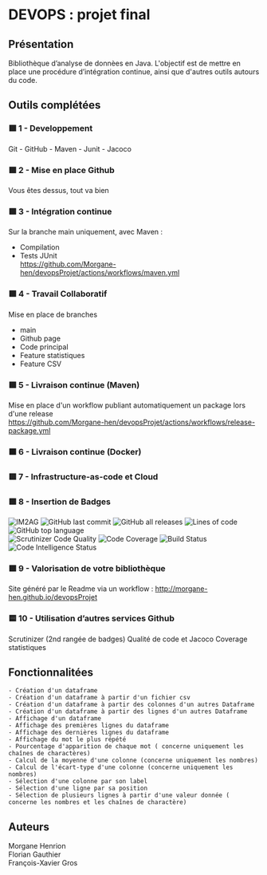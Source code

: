 # DEVOPS : projet final

## Présentation

Bibliothèque d’analyse de donnèes en Java. L'objectif est de mettre en place une procédure d’intégration continue, ainsi que d'autres outils autours du code.

## Outils complétées

### 🟩 1 - Developpement

Git - GitHub - Maven - Junit - Jacoco

### 🟩 2 - Mise en place Github

Vous êtes dessus, tout va bien

### 🟩 3 - Intégration continue

Sur la branche main uniquement, avec Maven :  
- Compilation  
- Tests JUnit  
https://github.com/Morgane-hen/devopsProjet/actions/workflows/maven.yml

### 🟩 4 - Travail Collaboratif

Mise en place de branches 
- main
- Github page
- Code principal
- Feature statistiques
- Feature CSV

### 🟩 5 - Livraison continue (Maven)

Mise en place d'un workflow publiant automatiquement un package lors d'une release  
https://github.com/Morgane-hen/devopsProjet/actions/workflows/release-package.yml

### 🟧 6 - Livraison continue (Docker)

### 🟥 7 - Infrastructure-as-code et Cloud

### 🟩 8 - Insertion de Badges

![IM2AG](https://img.shields.io/badge/IM2AG-Seal%20of%20Quality-blue) ![GitHub last commit](https://img.shields.io/github/last-commit/Morgane-hen/devopsProjet) ![GitHub all releases](https://img.shields.io/github/downloads/Morgane-hen/devopsProjet/total) ![Lines of code](https://img.shields.io/tokei/lines/github/Morgane-hen/devopsProjet) ![GitHub top language](https://img.shields.io/github/languages/top/Morgane-hen/devopsProjet)  
![Scrutinizer Code Quality](https://scrutinizer-ci.com/g/Morgane-hen/devopsProjet/badges/quality-score.png?b=main) ![Code Coverage](https://scrutinizer-ci.com/g/Morgane-hen/devopsProjet/badges/coverage.png?b=main) ![Build Status](https://scrutinizer-ci.com/g/Morgane-hen/devopsProjet/badges/build.png?b=main) ![Code Intelligence Status](https://scrutinizer-ci.com/g/Morgane-hen/devopsProjet/badges/code-intelligence.svg?b=main)

### 🟩 9 - Valorisation de votre bibliothèque

Site généré par le Readme via un workflow : http://morgane-hen.github.io/devopsProjet

### 🟨 10 - Utilisation d’autres services Github
  Scrutinizer (2nd rangée de badges)
	 Qualité de code et Jacoco Coverage statistiques

## Fonctionnalitées
	- Création d'un dataframe
	- Création d'un dataframe à partir d'un fichier csv
	- Création d'un dataframe à partir des colonnes d'un autres Dataframe
	- Création d'un dataframe à partir des lignes d'un autres Dataframe
	- Affichage d'un dataframe
	- Affichage des premières lignes du dataframe
	- Affichage des dernières lignes du dataframe
	- Affichage du mot le plus répété
	- Pourcentage d'apparition de chaque mot ( concerne uniquement les chaînes de charactères)
	- Calcul de la moyenne d'une colonne (concerne uniquement les nombres)
	- Calcul de l'écart-type d'une colonne (concerne uniquement les nombres)
	- Sélection d'une colonne par son label
	- Sélection d'une ligne par sa position
	- Sélection de plusieurs lignes à partir d'une valeur donnée ( concerne les nombres et les chaînes de charactère)
	  
## Auteurs

Morgane Henrion  
Florian Gauthier  
François-Xavier Gros
